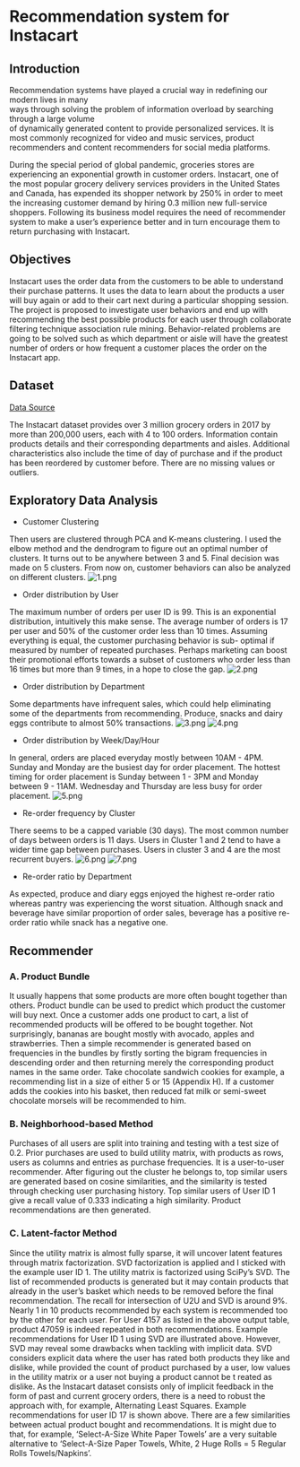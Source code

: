 # Recommendation system for Instacart

## Introduction 

Recommendation systems have played a crucial way in redefining our modern lives in many  
ways through solving the problem of information overload by searching through a large volume  
of dynamically generated content to provide personalized services. It is most commonly 
recognized for video and music services, product recommenders and content recommenders 
for social media platforms.

During the special period of global pandemic, groceries stores are experiencing an exponential 
growth in customer orders. Instacart, one of the most popular grocery delivery services 
providers in the United States and Canada, has expended its shopper network by 250% in order 
to meet the increasing customer demand by hiring 0.3 million new full-service shoppers. 
Following its business model requires the need of recommender system  to make a user’s 
experience better and in turn encourage them to return purchasing with Instacart.

## Objectives

Instacart uses the order data from the customers to be able to understand their purchase 
patterns. It uses the data to learn about the products a user will buy again or add to their cart
next during a particular shopping session. The project is proposed to investigate user behaviors 
and  end up with recommending the best possible products for each user through collaborate 
filtering technique association rule mining. Behavior-related problems are going to be solved 
such as which department or aisle will have the greatest number of orders or how frequent a 
customer places the order on the Instacart app.

## Dataset

[Data Source](https://www.kaggle.com/c/instacart-market-basket-analysis/data)

The Instacart dataset provides over 3 million grocery orders in 2017 by more than 200,000
users, each with 4 to 100 orders. Information contain products details and their corresponding
departments and aisles. Additional characteristics also include the time of day of purchase and
if the product has been reordered by customer before. There are no missing values or outliers.

## Exploratory Data Analysis

* Customer Clustering 

Then users are clustered through PCA and K-means clustering. I used the elbow method and the 
dendrogram to figure out an optimal number of clusters. It turns out to be anywhere between 3 
and 5. Final decision was made on 5 clusters. From now on, customer behaviors can also be 
analyzed on different clusters. 
![1.png](https://github.com/ShengyuHu/EE629/blob/master/Project/Images/1.png)

* Order distribution by User 

The maximum number of orders per user ID is 99. This is an exponential distribution, intuitively 
this make sense. The average number of orders is 17 per user and 50% of the customer order 
less than 10 times. Assuming everything is equal, the customer purchasing behavior is sub-
optimal if measured by number of repeated purchases. Perhaps marketing can boost their 
promotional efforts towards a subset of customers who order less than 16 times but more than 
9 times, in a hope to close the gap.
![2.png](https://github.com/ShengyuHu/EE629/blob/master/Project/Images/2.png)


* Order distribution by Department 

Some departments have infrequent sales, which could help eliminating some of the 
departments from recommending. Produce, snacks and dairy eggs contribute to almost 50% 
transactions.
![3.png](https://github.com/ShengyuHu/EE629/blob/master/Project/Images/3.png)
![4.png](https://github.com/ShengyuHu/EE629/blob/master/Project/Images/4.png)

* Order distribution by Week/Day/Hour

In general, orders are placed everyday mostly between 10AM - 4PM. Sunday and Monday are 
the busiest day for order placement. The hottest timing for order placement is Sunday between
1 - 3PM and Monday between 9 - 11AM. Wednesday and Thursday are less busy for order placement.
![5.png](https://github.com/ShengyuHu/EE629/blob/master/Project/Images/5.png)

* Re-order frequency by Cluster

There seems to be a capped variable (30 days). The most common number of days between
orders is 11 days. Users in Cluster 1 and 2 tend to have a wider time gap between purchases. 
Users in cluster 3 and 4 are the most recurrent buyers.
![6.png](https://github.com/ShengyuHu/EE629/blob/master/Project/Images/6.png)
![7.png](https://github.com/ShengyuHu/EE629/blob/master/Project/Images/7.png)

* Re-order ratio by Department

As expected, produce and diary eggs enjoyed the highest re-order ratio whereas pantry was 
experiencing the worst situation. Although snack and beverage have similar proportion of order 
sales, beverage has a positive re-order ratio while snack has a negative one.



## Recommender

### A. Product Bundle

It usually happens that some products are more often bought together than others. Product 
bundle can be used to predict which product the customer will buy next. Once a customer adds
one product to cart, a list of recommended products will be offered to be bought together. 
Not surprisingly, bananas are bought mostly with avocado, apples and strawberries. Then a
simple recommender is generated based on frequencies in the bundles by firstly sorting the
bigram frequencies in descending order and then returning merely the corresponding product 
names in the same order. Take chocolate sandwich cookies for example, a recommending list in 
a size of either 5 or 15 (Appendix H). If a customer adds the cookies into his basket, then 
reduced fat milk or semi-sweet chocolate morsels will be recommended to him. 

### B. Neighborhood-based Method

Purchases of all users are split into training and testing with a test size of 0.2. Prior purchases 
are used to build utility matrix, with products as rows, users as columns and entries as purchase 
frequencies. 
It is a user-to-user recommender. After figuring out the cluster he belongs to, top similar users 
are generated based on cosine similarities, and the similarity is tested through checking user 
purchasing history. Top similar users of User ID 1 give a recall value of 0.333 indicating a high 
similarity. Product recommendations are then generated.

### C. Latent-factor Method

Since the utility matrix is almost fully sparse, it will uncover latent features through matrix
factorization. SVD factorization is applied and I sticked with the example user ID 1. The utility 
matrix is factorized using SciPy’s SVD. The list of recommended products is generated but it 
may contain products that already in the user’s basket which needs to be removed before the 
final recommendation.
The recall for intersection of U2U and SVD is around 9%. Nearly 1 in 10 products recommended 
by each system is recommended too by the other for each user. For User 4157 as listed in the 
above output table, product 47059 is indeed repeated in both recommendations.
Example recommendations for User ID 1 using SVD are illustrated above. However, SVD may
reveal some drawbacks when tackling with implicit data. SVD considers explicit data where the 
user has rated both products they like and dislike, while provided the count of product 
purchased by a user, low values in the utility matrix or a user not buying a product cannot be t
reated as dislike. As the Instacart dataset consists only of implicit feedback in the form of past 
and current grocery orders, there is a need to robust the approach with, for example,
Alternating Least Squares.
Example recommendations for user ID 17 is shown above. There are a few similarities between 
actual product bought and recommendations. It is might due to that, for example, ‘Select-A-Size
White Paper Towels’ are a very suitable alternative to ‘Select-A-Size Paper Towels, White, 2 
Huge Rolls = 5 Regular Rolls Towels/Napkins’.
